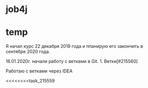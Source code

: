# job4j
# temp
Я начал курс 22 декабря 2019 года и планирую его закончить в сентябре 2020 года.

 16.01.2020г. начали работу с ветками в Git.    1. Ветки[#215560]
 
 Работаю с ветками через IDEA
 
 
<<<<<<<<task_215559